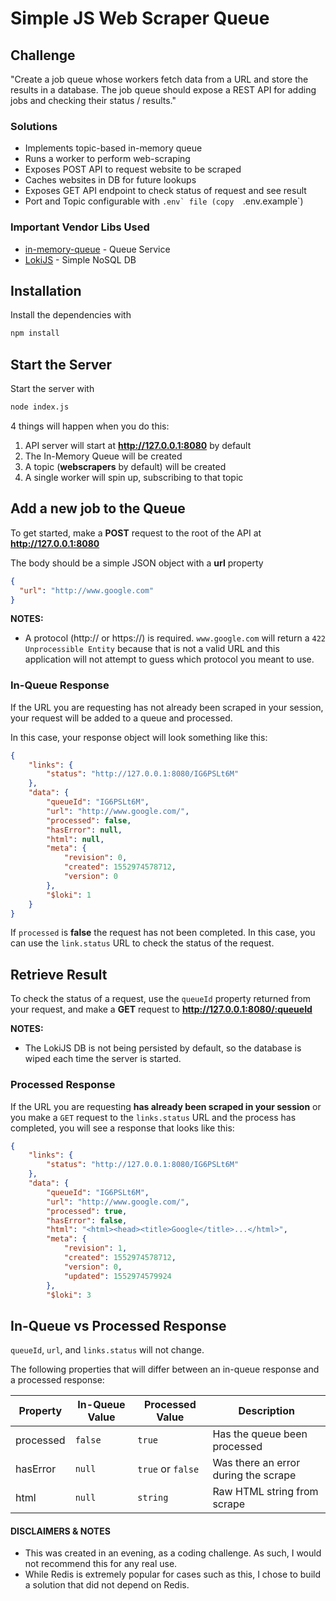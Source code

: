 # Simple JS Web Scraper Queue

## Challenge

"Create a job queue whose workers fetch data from a URL and store the results in a database. The job queue should expose a REST API for adding jobs and checking their status / results."

### Solutions

* Implements topic-based in-memory queue
* Runs a worker to perform web-scraping
* Exposes POST API to request website to be scraped
* Caches websites in DB for future lookups
* Exposes GET API endpoint to check status of request and see result
* Port and Topic configurable with ``.env` file (copy  ``.env.example`)

### Important Vendor Libs Used

* [in-memory-queue](https://github.com/void666/in-memory-queue#readme) - Queue Service
* [LokiJS](https://github.com/techfort/LokiJS) - Simple NoSQL DB

## Installation
Install the dependencies with
```sh
npm install
```

## Start the Server
Start the server with
```sh
node index.js
```
4 things will happen when you do this:
1. API server will start at **http://127.0.0.1:8080** by default
2. The In-Memory Queue will be created
3. A topic (**webscrapers** by default) will be created
4. A single worker will spin up, subscribing to that topic

## Add a new job to the Queue

To get started, make a **POST** request to the root of the API at **http://127.0.0.1:8080**

The body should be a simple JSON object with a **url** property
```JSON
{
  "url": "http://www.google.com"
}
```

**NOTES:**
* A protocol (http:// or https://) is required. `www.google.com` will return a `422 Unprocessible Entity` because that is not a valid URL and this application will not attempt to guess which protocol you meant to use.

### In-Queue Response

If the URL you are requesting has not already been scraped in your session, your request will be added to a queue and processed.

In this case, your response object will look something like this:

```JSON
{
    "links": {
        "status": "http://127.0.0.1:8080/IG6PSLt6M"
    },
    "data": {
        "queueId": "IG6PSLt6M",
        "url": "http://www.google.com/",
        "processed": false,
        "hasError": null,
        "html": null,
        "meta": {
            "revision": 0,
            "created": 1552974578712,
            "version": 0
        },
        "$loki": 1
    }
}
```
If `processed` is **false** the request has not been completed.  In this case, you can use the `link.status` URL to check the status of the request.

## Retrieve Result

To check the status of a request, use the `queueId` property returned from your request, and make a **GET** request to **http://127.0.0.1:8080/:queueId**

**NOTES:**
* The LokiJS DB is not being persisted by default, so the database is wiped each time the server is started.

### Processed Response

If the URL you are requesting **has already been scraped in your session** or you make a `GET` request to the `links.status` URL and the process has completed, you will see a response that looks like this:

```JSON
{
    "links": {
        "status": "http://127.0.0.1:8080/IG6PSLt6M"
    },
    "data": {
        "queueId": "IG6PSLt6M",
        "url": "http://www.google.com/",
        "processed": true,
        "hasError": false,
        "html": "<html><head><title>Google</title>...</html>",
        "meta": {
            "revision": 1,
            "created": 1552974578712,
            "version": 0,
            "updated": 1552974579924
        },
        "$loki": 3
```

## In-Queue vs Processed Response

`queueId`, `url`, and `links.status` will not change.  

The following properties that will differ between an in-queue response and a processed response:

| Property | In-Queue Value | Processed Value | Description |
| -------- | -------------- | ----------- | ------- |
| processed | `false` | `true` | Has the queue been processed |
| hasError | `null` | `true` or `false` | Was there an error during the scrape |
| html | `null` | `string` | Raw HTML string from scrape |

#### DISCLAIMERS & NOTES

* This was created in an evening, as a coding challenge. As such, I would not recommend this for any real use.
* While Redis is extremely popular for cases such as this, I chose to build a solution that did not depend on Redis.
